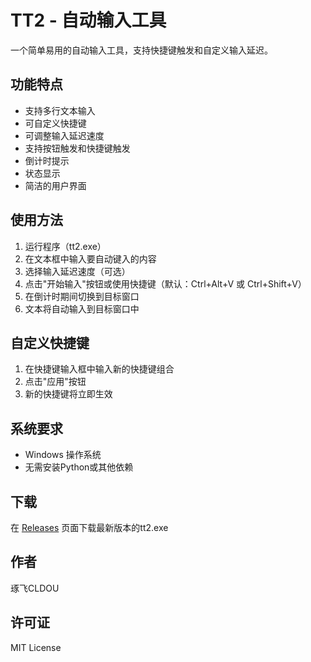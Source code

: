 # TT2 - 自动输入工具

一个简单易用的自动输入工具，支持快捷键触发和自定义输入延迟。

## 功能特点

- 支持多行文本输入
- 可自定义快捷键
- 可调整输入延迟速度
- 支持按钮触发和快捷键触发
- 倒计时提示
- 状态显示
- 简洁的用户界面

## 使用方法

1. 运行程序（tt2.exe）
2. 在文本框中输入要自动键入的内容
3. 选择输入延迟速度（可选）
4. 点击"开始输入"按钮或使用快捷键（默认：Ctrl+Alt+V 或 Ctrl+Shift+V）
5. 在倒计时期间切换到目标窗口
6. 文本将自动输入到目标窗口中

## 自定义快捷键

1. 在快捷键输入框中输入新的快捷键组合
2. 点击"应用"按钮
3. 新的快捷键将立即生效

## 系统要求

- Windows 操作系统
- 无需安装Python或其他依赖

## 下载

在 [Releases](https://github.com/myallnetvip/TT2/releases) 页面下载最新版本的tt2.exe

## 作者

琢飞CLDOU

## 许可证

MIT License 